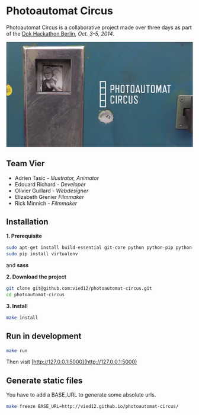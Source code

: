 Photoautomat Circus
===================

Photoautomat Circus is a collaborative project made over three days as part of the [Dok Hackathon Berlin](http://www.netzdoku.org/2014/09/21/dok-hackathon-berlin/), _Oct. 3-5, 2014_.

![cover](static/screenshot.png)

## Team Vier

- Adrien Tasic - _Illustrator, Animator_
- Edouard Richard - _Developer_
- Olivier Guillard - _Webdesigner_
- Elizabeth Grenier _Filmmaker_
- Rick Minnich - _Filmmaker_


## Installation

**1. Prerequisite**
```bash
sudo apt-get install build-essential git-core python python-pip python-dev sass
sudo pip install virtualenv
```

and __sass__

**2.  Download the project**
```bash
git clone git@github.com:vied12/photoautomat-circus.git
cd photoautomat-circus
```

**3. Install**
```bash
make install
```

## Run in development

```bash
make run
```

Then visit [http://127.0.0.1:5000](http://127.0.0.1:5000)

## Generate static files

You have to add a BASE_URL to generate some absolute urls.

```bash
make freeze BASE_URL=http://vied12.github.io/photoautomat-circus/
```

